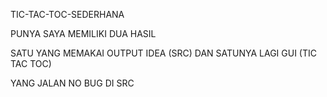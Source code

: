 TIC-TAC-TOC-SEDERHANA


PUNYA SAYA MEMILIKI DUA HASIL

SATU YANG MEMAKAI OUTPUT IDEA (SRC)
DAN SATUNYA LAGI GUI (TIC TAC TOC)

YANG JALAN NO BUG DI SRC

